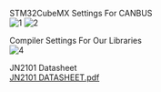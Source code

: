 
STM32CubeMX Settings For CANBUS </br>
![1](https://user-images.githubusercontent.com/76009919/209302995-1e74f4af-8346-4fa5-8011-05d6989eef42.png)
![2](https://user-images.githubusercontent.com/76009919/209303040-70dac226-71e2-445c-bff7-cc3c5fb6f012.png)

Compiler Settings For Our Libraries </br>
![4](https://user-images.githubusercontent.com/76009919/209303880-7831eba8-6a22-49a3-8fe8-b5b94b3b466e.png)


JN2101 Datasheet </br>
[JN2101 DATASHEET.pdf](https://github.com/timurlen44/STM32-TUTORIALS/files/10293677/JN2101.DATASHEET.pdf)
